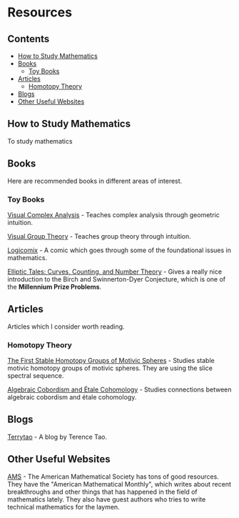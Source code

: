 # Resources

## Contents
- [How to Study Mathematics](#how-to-study-mathematics)
- [Books](#books)
  - [Toy Books](#toy-books)
- [Articles](#articles)
  - [Homotopy Theory](#homotopy-theory)
- [Blogs](#blogs)
- [Other Useful Websites](#other-useful-websites)

## How to Study Mathematics

To study mathematics

## Books

Here are recommended books in different areas of interest.

### Toy Books
[Visual Complex Analysis](https://www.amazon.com/Visual-Complex-Analysis-Tristan-Needham/dp/0198534469 "Visual Complex Analysis") - Teaches complex analysis through geometric intuition.

[Visual Group Theory](https://www.amazon.com/Visual-Group-Theory-Problem-Book/dp/088385757X "Visual Group Theory") - Teaches group theory through intuition.

[Logicomix](https://www.amazon.com/Logicomix-search-truth-Apostolos-Doxiadis/dp/1596914521 "Logicomix") - A comic which goes through some of the foundational issues in mathematics.

[Elliptic Tales: Curves, Counting, and Number Theory](https://www.amazon.com/Elliptic-Tales-Curves-Counting-Number/dp/0691151199 "Elliptic Tales: Curves, Counting, and Number Theory") - Gives a really nice introduction to the Birch and Swinnerton-Dyer Conjecture, which is one of the **Millennium Prize Problems**.

## Articles

Articles which I consider worth reading.

### Homotopy Theory

[The First Stable Homotopy Groups of Motivic Spheres](https://arxiv.org/pdf/1604.00365.pdf "The First Stable Homotopy Groups of Motivic Spheres") - Studies stable motivic homotopy groups of motivic spheres. They are using the slice spectral sequence.

[Algebraic Cobordism and Étale Cohomology](https://arxiv.org/pdf/1711.06258.pdf "Algebraic Cobordism and Étale Cohomology") - Studies connections between algebraic cobordism and étale cohomology.

## Blogs

[Terrytao](https://terrytao.wordpress.com/ "Terrytao") - A blog by Terence Tao.

## Other Useful Websites

[AMS](https://www.ams.org/home/page "AMS") - The American Mathematical Society has tons of good resources. They have the "American Mathematical Monthly", which writes about recent breakthroughs and other things that has happened in the field of mathematics lately. They also have guest authors who tries to write technical mathematics for the laymen.
